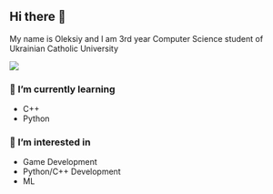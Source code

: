 ## Hi there 👋

My name is Oleksiy and I am 3rd year Computer Science student of Ukrainian Catholic University


<p>
  <img src="https://github-readme-stats.vercel.app/api?username=alexg-lviv&count_private=true&show_icons=true&theme=tokyonight&hide_rank=true">
</p>
<!-- <p>  
  <img src="https://github-readme-stats.vercel.app/api/top-langs?username=alexg-lviv&count_private=true&show_icons=true&theme=tokyonight&hide_rank=true">
</p> -->


### 🌱 I’m currently learning 
- C++
- Python

### 🔭 I’m interested in
- Game Development
- Python/C++ Development
- ML
